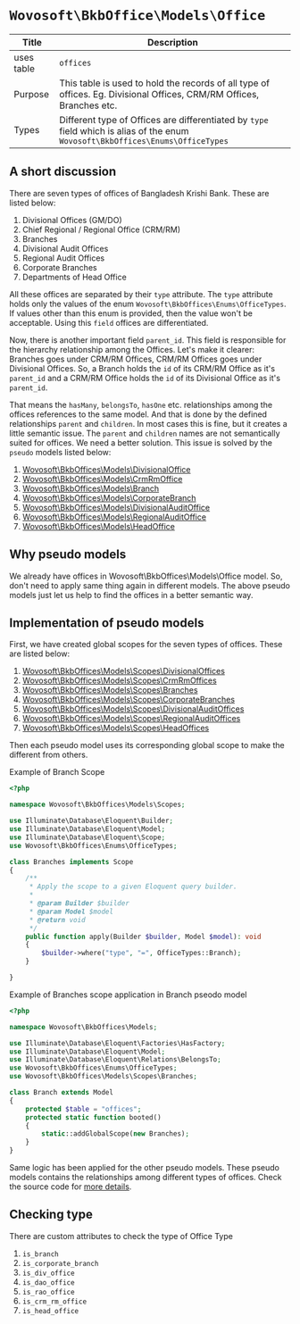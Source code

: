 # `Wovosoft\BkbOffice\Models\Office`

| Title      | Description                                                                                                                     |
|------------|---------------------------------------------------------------------------------------------------------------------------------|
| uses table | `offices`                                                                                                                       |
| Purpose    | This table is used to hold the records of all type of offices. Eg. Divisional Offices, CRM/RM Offices, Branches etc.            |  
| Types      | Different type of Offices are differentiated by `type` field which is alias of the enum `Wovosoft\BkbOffices\Enums\OfficeTypes` |

## A short discussion

There are seven types of offices of Bangladesh Krishi Bank. These are listed below:

1. Divisional Offices (GM/DO)
2. Chief Regional / Regional Office (CRM/RM)
3. Branches
4. Divisional Audit Offices
5. Regional Audit Offices
6. Corporate Branches
7. Departments of Head Office

All these offices are separated by their `type` attribute. The `type` attribute holds only the values of the enum
`Wovosoft\BkbOffices\Enums\OfficeTypes`. If values other than this enum is provided, then the value won't be acceptable.
Using this `field` offices are differentiated.

Now, there is another important field `parent_id`. This field is responsible for the hierarchy relationship among the
Offices. Let's make it clearer: Branches goes under CRM/RM Offices, CRM/RM Offices goes under Divisional Offices.
So, a Branch holds the `id` of its CRM/RM Office as it's `parent_id` and a CRM/RM Office holds the `id` of its
Divisional Office as it's `parent_id`.

That means the `hasMany`, `belongsTo`, `hasOne` etc. relationships among the offices references to the same model. And
that is done by the defined relationships `parent` and `children`. In most cases this is fine, but it creates a little
semantic issue. The `parent` and `children` names are not semantically suited for offices. We need a better solution.
This issue is solved by the `pseudo` models listed below:

1. [Wovosoft\BkbOffices\Models\DivisionalOffice](/models/divisional-office)
2. [Wovosoft\BkbOffices\Models\CrmRmOffice](/models/crm-rm-office)
3. [Wovosoft\BkbOffices\Models\Branch](/models/branch)
4. [Wovosoft\BkbOffices\Models\CorporateBranch](/models/corporate-branch)
5. [Wovosoft\BkbOffices\Models\DivisionalAuditOffice](/models/divisional-audit-office)
6. [Wovosoft\BkbOffices\Models\RegionalAuditOffice](/models/regional-audit-office)
7. [Wovosoft\BkbOffices\Models\HeadOffice](/models/head-office)

## Why pseudo models

We already have offices in Wovosoft\BkbOffices\Models\Office model. So, don't need to apply same thing again in
different models. The above pseudo models just let us help to find the offices in a better semantic way.

## Implementation of pseudo models

First, we have created global scopes for the seven types of offices. These are listed below:

1. [Wovosoft\BkbOffices\Models\Scopes\DivisionalOffices](https://github.com/wovosoft/bkb-offices/blob/master/src/Models/Scopes/Branches.php)
2. [Wovosoft\BkbOffices\Models\Scopes\CrmRmOffices](https://github.com/wovosoft/bkb-offices/blob/master/src/Models/Scopes/CrmRmOffices.php)
3. [Wovosoft\BkbOffices\Models\Scopes\Branches](https://github.com/wovosoft/bkb-offices/blob/master/src/Models/Scopes/Branches.php)
4. [Wovosoft\BkbOffices\Models\Scopes\CorporateBranches](https://github.com/wovosoft/bkb-offices/blob/master/src/Models/Scopes/CorporateBranches.php)
5. [Wovosoft\BkbOffices\Models\Scopes\DivisionalAuditOffices](https://github.com/wovosoft/bkb-offices/blob/master/src/Models/Scopes/DivisionalAuditOffices.php)
6. [Wovosoft\BkbOffices\Models\Scopes\RegionalAuditOffices](https://github.com/wovosoft/bkb-offices/blob/master/src/Models/Scopes/RegionalAuditOffices.php)
7. [Wovosoft\BkbOffices\Models\Scopes\HeadOffices](https://github.com/wovosoft/bkb-offices/blob/master/src/Models/Scopes/HeadOffices.php)

Then each pseudo model uses its corresponding global scope to make the different from others.

Example of Branch Scope

```php
<?php

namespace Wovosoft\BkbOffices\Models\Scopes;

use Illuminate\Database\Eloquent\Builder;
use Illuminate\Database\Eloquent\Model;
use Illuminate\Database\Eloquent\Scope;
use Wovosoft\BkbOffices\Enums\OfficeTypes;

class Branches implements Scope
{
    /**
     * Apply the scope to a given Eloquent query builder.
     *
     * @param Builder $builder
     * @param Model $model
     * @return void
     */
    public function apply(Builder $builder, Model $model): void
    {
        $builder->where("type", "=", OfficeTypes::Branch);
    }

}
```

Example of Branches scope application in Branch pseodo model

```php
<?php

namespace Wovosoft\BkbOffices\Models;

use Illuminate\Database\Eloquent\Factories\HasFactory;
use Illuminate\Database\Eloquent\Model;
use Illuminate\Database\Eloquent\Relations\BelongsTo;
use Wovosoft\BkbOffices\Enums\OfficeTypes;
use Wovosoft\BkbOffices\Models\Scopes\Branches;

class Branch extends Model
{
    protected $table = "offices";
    protected static function booted()
    {
        static::addGlobalScope(new Branches);
    }
}
```

Same logic has been applied for the other pseudo models. These pseudo models contains the relationships among different
types of offices. Check the source code for [more details](#implementation-of-pseudo-models).

## Checking type

There are custom attributes to check the type of Office Type

1. `is_branch`
2. `is_corporate_branch`
3. `is_div_office`
4. `is_dao_office`
5. `is_rao_office`
6. `is_crm_rm_office`
7. `is_head_office` 
